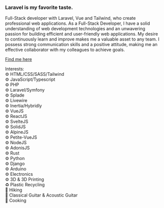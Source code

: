 ### Laravel is my favorite taste.

Full-Stack developer with Laravel, Vue and Tailwind, who create professional web applications. As a Full-Stack Developer, I have a solid understanding of web development technologies and an unwavering passion for building efficient and user-friendly web applications. My desire to continuously learn and improve makes me a valuable asset to any team. I possess strong communication skills and a positive attitude, making me an effective collaborator with my colleagues to achieve goals.

[Find me here](https://linktr.ee/prpanto)

Interests:<br>
⚙️ HTML/CSS/SASS/Tailwind<br>
⚙️ JavaScript/Typescript<br>
⚙️ PHP<br>
⚙️ Laravel/Symfony<br>
⚙️ Splade<br>
⚙️ Livewire<br>
⚙️ Inertia/Hybridly<br>
⚙️ VueJS<br>
⚙️ ReactJS<br>
⚙️ SvelteJS<br>
⚙️ SolidJS<br>
⚙️ AlpineJS<br>
⚙️ Petite-VueJS<br>
⚙️ NodeJS<br>
⚙️ AdonisJS<br>
⚙️ Rust<br>
⚙️ Python<br>
⚙️ Django<br>
⚙️ Arduino<br>
⚙️ Electronics<br>
⚙️ 3D & 3D Printing<br>
♻️ Plastic Recycling<br>
🧗 Hiking<br>
🎼 Classical Guitar & Acoustic Guitar<br>
🥗 Cooking<br>
